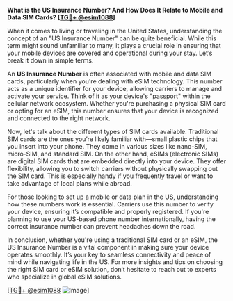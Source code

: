 **What is the US Insurance Number? And How Does It Relate to Mobile and Data SIM Cards? [[TG💪+ @esim1088](https://t.me/s/esim1088)]**

When it comes to living or traveling in the United States, understanding the concept of an "US Insurance Number" can be quite beneficial. While this term might sound unfamiliar to many, it plays a crucial role in ensuring that your mobile devices are covered and operational during your stay. Let’s break it down in simple terms.

An **US Insurance Number** is often associated with mobile and data SIM cards, particularly when you're dealing with eSIM technology. This number acts as a unique identifier for your device, allowing carriers to manage and activate your service. Think of it as your device's "passport" within the cellular network ecosystem. Whether you're purchasing a physical SIM card or opting for an eSIM, this number ensures that your device is recognized and connected to the right network.

Now, let's talk about the different types of SIM cards available. Traditional SIM cards are the ones you’re likely familiar with—small plastic chips that you insert into your phone. They come in various sizes like nano-SIM, micro-SIM, and standard SIM. On the other hand, eSIMs (electronic SIMs) are digital SIM cards that are embedded directly into your device. They offer flexibility, allowing you to switch carriers without physically swapping out the SIM card. This is especially handy if you frequently travel or want to take advantage of local plans while abroad.

For those looking to set up a mobile or data plan in the US, understanding how these numbers work is essential. Carriers use this number to verify your device, ensuring it’s compatible and properly registered. If you're planning to use your US-based phone number internationally, having the correct insurance number can prevent headaches down the road.

In conclusion, whether you're using a traditional SIM card or an eSIM, the US Insurance Number is a vital component in making sure your device operates smoothly. It’s your key to seamless connectivity and peace of mind while navigating life in the US. For more insights and tips on choosing the right SIM card or eSIM solution, don’t hesitate to reach out to experts who specialize in global eSIM solutions.

[[TG💪+ @esim1088](https://t.me/s/esim1088) ![Image](https://i.postimg.cc/Y0z9fWf4/image.png)]